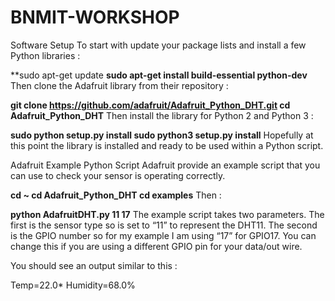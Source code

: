# BNMIT-WORKSHOP

Software Setup
To start with update your package lists and install a few Python libraries :

**sudo apt-get update
**sudo apt-get install build-essential python-dev**
Then clone the Adafruit library from their repository :

**git clone https://github.com/adafruit/Adafruit_Python_DHT.git
cd Adafruit_Python_DHT**
Then install the library for Python 2 and Python 3 :

**sudo python setup.py install
sudo python3 setup.py install**
Hopefully at this point the library is installed and ready to be used within a Python script.

Adafruit Example Python Script
Adafruit provide an example script that you can use to check your sensor is operating correctly.

**cd ~
cd Adafruit_Python_DHT
cd examples**
Then :

**python AdafruitDHT.py 11 17**
The example script takes two parameters. The first is the sensor type so is set to “11” to represent the DHT11. The second is the GPIO number so for my example I am using “17” for GPIO17. You can change this if you are using a different GPIO pin for your data/out wire.

You should see an output similar to this :

Temp=22.0* Humidity=68.0%
